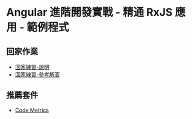 # Angular 進階開發實戰 - 精通 RxJS 應用 - 範例程式

## 回家作業

- [回家練習-說明](homework.md)
- [回家練習-參考解答](https://stackblitz.com/edit/textwrite-rxjs-homework-ans)

## 推薦套件

- [Code Metrics](https://marketplace.visualstudio.com/items?itemName=kisstkondoros.vscode-codemetrics)
